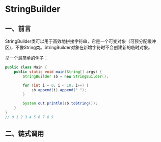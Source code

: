 # StringBuilder

## 一、前言

StringBuilder类可以用于高效地拼接字符串，它是一个可变对象（可预分配缓冲区)，不像String类。StringBuilder对象在新增字符时不会创建新的临时对象。

举一个最简单的例子：

```java
public class Main {
    public static void main(String[] args) {
        StringBuilder sb = new StringBuilder();

        for (int i = 0; i < 10; i++) {
            sb.append(i).append(" ");
        }

        System.out.println(sb.toString());
    }
}
// 0 1 2 3 4 5 6 7 8 9 
```

## 二、链式调用

